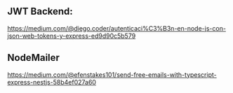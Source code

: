 ## JWT Backend:
https://medium.com/@diego.coder/autenticaci%C3%B3n-en-node-js-con-json-web-tokens-y-express-ed9d90c5b579

## NodeMailer
https://medium.com/@efenstakes101/send-free-emails-with-typescript-express-nestjs-58b4ef027a60


